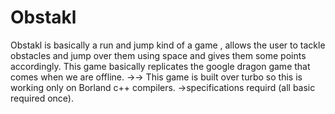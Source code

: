 # Obstakl
Obstakl is basically a run and jump kind of a game , allows the user to tackle obstacles and jump over them using space and gives them some points accordingly. This game basically replicates the google dragon game that comes when we are offline. 
->-> This game is built over turbo so this is working only on Borland c++ compilers.
->specifications requird (all basic required once).
